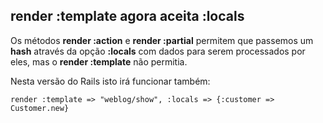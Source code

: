 ## render :template agora aceita :locals

Os métodos **render :action** e **render :partial** permitem que passemos um **hash** através da opção **:locals** com dados para serem processados por eles, mas o **render :template** não permitia.

Nesta versão do Rails isto irá funcionar também:

	render :template => "weblog/show", :locals => {:customer => Customer.new}
